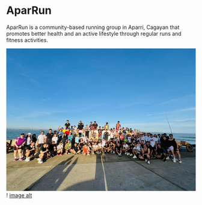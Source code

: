 # AparRun
AparRun is a community-based running group in Aparri, Cagayan that promotes better health and an active lifestyle through regular runs and fitness activities.

![image alt](https://github.com/ljremolacio-blip/AparRun/blob/26c218412a3f9496895c4f42d96c359ce646406a/aparrun.jpg)
! [image alt](https://github.com/ljremolacio-blip/AparRun/blob/c3b79c3fc6501de35d4f1953abb24a07ae82cd44/decathlon.avif)
